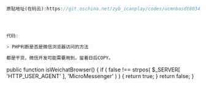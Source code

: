 ```php
原贴地址(在码云):https://git.oschina.net/zyb_icanplay/codes/ucmnbasdt8034xz52eqlj28




代码:

> PHP判断是否是微信浏览器访问的方法

都是干货，微信开发可能需要用到，留着日后COPY。


```
public function isWeichatBrowser() {
  if ( false !== strpos( $_SERVER[ 'HTTP_USER_AGENT' ], 'MicroMessenger' ) ) {
    return true;
  }
  return false;
}
```







```